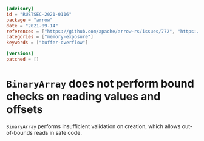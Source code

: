```toml
[advisory]
id = "RUSTSEC-2021-0116"
package = "arrow"
date = "2021-09-14"
references = ["https://github.com/apache/arrow-rs/issues/772", "https://github.com/apache/arrow-rs/issues/773"]
categories = ["memory-exposure"]
keywords = ["buffer-overflow"]

[versions]
patched = []
```

# `BinaryArray` does not perform bound checks on reading values and offsets

`BinaryArray` performs insufficient validation on creation, which allows out-of-bounds reads in safe code.
